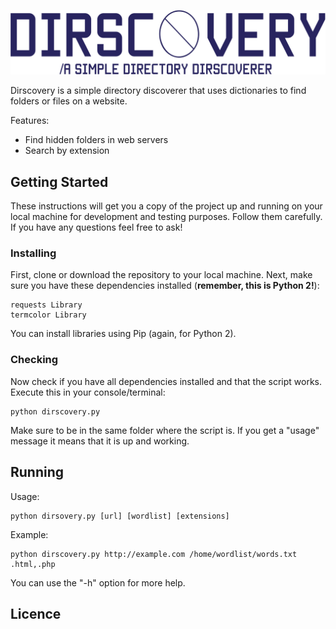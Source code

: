 ![Dirscovery](docs/dir-icon.png)

Dirscovery is a simple directory discoverer that uses dictionaries to find folders or files on a website.

Features:
* Find hidden folders in web servers
* Search by extension

## Getting Started

These instructions will get you a copy of the project up and running on your local machine for development and testing purposes. Follow them carefully. If you have any questions feel free to ask!

### Installing
First, clone or download the repository to your local machine.
Next, make sure you have these dependencies installed (**remember, this is Python 2!**):

```
requests Library
termcolor Library
```
You can install libraries using Pip (again, for Python 2).
### Checking
Now check if you have all dependencies installed and that the script works.
Execute this in your console/terminal:
```
python dirscovery.py
```
Make sure to be in the same folder where the script is.
If you get a "usage" message it means that it is up and working.

## Running
Usage:
```
python dirsovery.py [url] [wordlist] [extensions]
```
Example:
```
python dirscovery.py http://example.com /home/wordlist/words.txt .html,.php
```
You can use the "-h" option for more help.

## Licence

